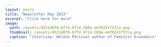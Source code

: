 ```yaml
---
layout: posts
title: "Newsletter May 2022"
excerpt: "Click here for more"
image: 
  path: /assets/4521d0f8-6ffd-9714-269a-eef0241f5fca.png
  thumbnail: /assets/4521d0f8-6ffd-9714-269a-eef0241f5fca.png
  caption: "Interview: Hélène Périvier author of Feminist Economics"
---
```


<object data="{{ site.url }}{{ site.baseurl }}/_newsletters/newsletter_may.pdf" width="1000" height="1000" type="application/pdf"></object>

 
